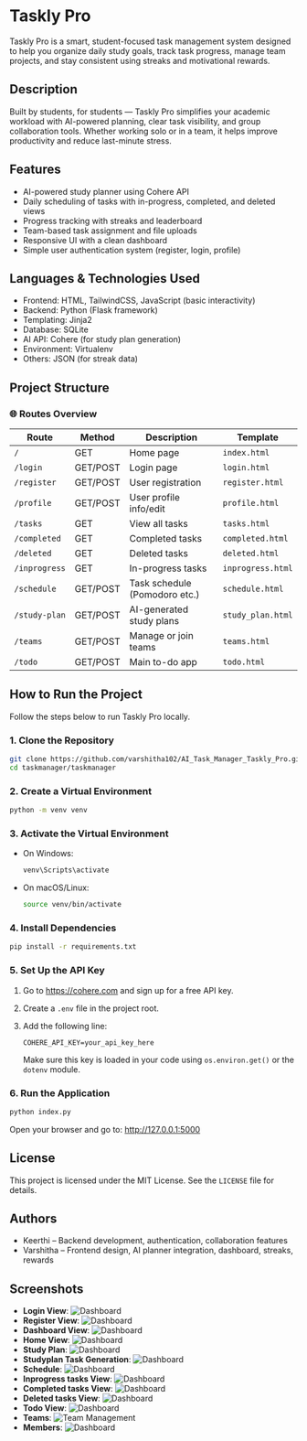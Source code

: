# Taskly Pro

Taskly Pro is a smart, student-focused task management system designed to help you organize daily study goals, track task progress, manage team projects, and stay consistent using streaks and motivational rewards.

## Description

Built by students, for students — Taskly Pro simplifies your academic workload with AI-powered planning, clear task visibility, and group collaboration tools. Whether working solo or in a team, it helps improve productivity and reduce last-minute stress.

## Features

- AI-powered study planner using Cohere API
- Daily scheduling of tasks with in-progress, completed, and deleted views
- Progress tracking with streaks and leaderboard
- Team-based task assignment and file uploads
- Responsive UI with a clean dashboard
- Simple user authentication system (register, login, profile)

## Languages & Technologies Used

- Frontend: HTML, TailwindCSS, JavaScript (basic interactivity)
- Backend: Python (Flask framework)
- Templating: Jinja2
- Database: SQLite
- AI API: Cohere (for study plan generation)
- Environment: Virtualenv
- Others: JSON (for streak data)

## Project Structure

### 🌐 Routes Overview

| Route              | Method | Description                         | Template          |
|-------------------|--------|-------------------------------------|-------------------|
| `/`               | GET    | Home page                           | `index.html`      |
| `/login`          | GET/POST | Login page                        | `login.html`      |
| `/register`       | GET/POST | User registration                  | `register.html`   |
| `/profile`        | GET/POST | User profile info/edit             | `profile.html`    |
| `/tasks`          | GET    | View all tasks                      | `tasks.html`      |
| `/completed`      | GET    | Completed tasks                     | `completed.html`  |
| `/deleted`        | GET    | Deleted tasks                       | `deleted.html`    |
| `/inprogress`     | GET    | In-progress tasks                   | `inprogress.html` |
| `/schedule`       | GET/POST | Task schedule (Pomodoro etc.)     | `schedule.html`   |
| `/study-plan`     | GET/POST | AI-generated study plans          | `study_plan.html` |
| `/teams`          | GET/POST | Manage or join teams              | `teams.html`      |
| `/todo`           | GET/POST | Main to-do app                    | `todo.html`       |

## How to Run the Project

Follow the steps below to run Taskly Pro locally.

### 1. Clone the Repository

```bash
git clone https://github.com/varshitha102/AI_Task_Manager_Taskly_Pro.git
cd taskmanager/taskmanager
```

### 2. Create a Virtual Environment

```bash
python -m venv venv
```

### 3. Activate the Virtual Environment

- On Windows:
  ```bash
  venv\Scripts\activate
  ```
- On macOS/Linux:
  ```bash
  source venv/bin/activate
  ```

### 4. Install Dependencies

```bash
pip install -r requirements.txt
```

### 5. Set Up the API Key

1. Go to https://cohere.com and sign up for a free API key.
2. Create a `.env` file in the project root.
3. Add the following line:

   ```
   COHERE_API_KEY=your_api_key_here
   ```

   Make sure this key is loaded in your code using `os.environ.get()` or the `dotenv` module.

### 6. Run the Application

```bash
python index.py
```

Open your browser and go to: http://127.0.0.1:5000

## License

This project is licensed under the MIT License. See the `LICENSE` file for details.

## Authors

- Keerthi – Backend development, authentication, collaboration features
- Varshitha – Frontend design, AI planner integration, dashboard, streaks, rewards

## Screenshots

- **Login View**: ![Dashboard](assets/login.png)
- **Register View**: ![Dashboard](assets/register.png)
- **Dashboard View**: ![Dashboard](assets/dashboard.png) 
- **Home View**: ![Dashboard](assets/home.png)
- **Study Plan**: ![Dashboard](assets/studyplan.png)
- **Studyplan Task Generation**: ![Dashboard](assets/studyplan_generated_tasks.png)
- **Schedule**: ![Dashboard](assets/schedule.png)
- **Inprogress tasks View**: ![Dashboard](assets/inprogress_tasks.png)
- **Completed tasks View**: ![Dashboard](assets/completed_tasks.png)
- **Deleted tasks View**: ![Dashboard](assets/deleted_tasks.png)
- **Todo View**: ![Dashboard](assets/todo.png)
- **Teams**: ![Team Management](assets/teams.png)
- **Members**: ![Dashboard](assets/member_team_ui.png)
